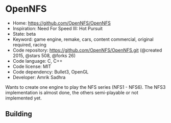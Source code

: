 # OpenNFS

- Home: https://github.com/OpenNFS/OpenNFS
- Inspiration: Need For Speed III: Hot Pursuit
- State: beta
- Keyword: game engine, remake, cars, content commercial, original required, racing
- Code repository: https://github.com/OpenNFS/OpenNFS.git (@created 2015, @stars 508, @forks 26)
- Code language: C, C++
- Code license: MIT
- Code dependency: Bullet3, OpenGL
- Developer: Amrik Sadhra

Wants to create one engine to play the NFS series (NFS1 - NFS6). The NFS3 implementation is almost done, the others semi-playable or not implemented yet.

## Building
